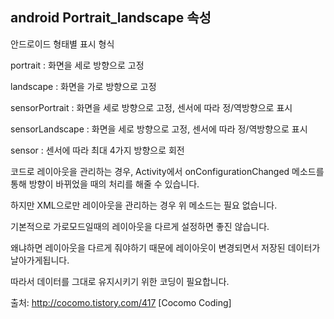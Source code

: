 ## android Portrait_landscape 속성


안드로이드 형태별 표시 형식

portrait : 화면을 세로 방향으로 고정

landscape : 화면을 가로 방향으로 고정

sensorPortrait : 화면을 세로 방향으로 고정, 센서에 따라 정/역방향으로 표시

sensorLandscape : 화면을 세로 방향으로 고정, 센서에 따라 정/역방향으로 표시

sensor : 센서에 따라 최대 4가지 방향으로 회전

코드로 레이아웃을 관리하는 경우, Activity에서 onConfigurationChanged 메소드를 통해 방향이 바뀌었을 때의 처리를 해줄 수 있습니다.

하지만 XML으로만 레이아웃을 관리하는 경우 위 메소드는 필요 없습니다.

기본적으로 가로모드일때의 레이아웃을 다르게 설정하면 좋진 않습니다.

왜냐하면 레이아웃을 다르게 줘야하기 때문에 레이아웃이 변경되면서 저장된 데이터가 날아가게됩니다.

따라서 데이터를 그대로 유지시키기 위한 코딩이 필요합니다.



출처: http://cocomo.tistory.com/417 [Cocomo Coding]